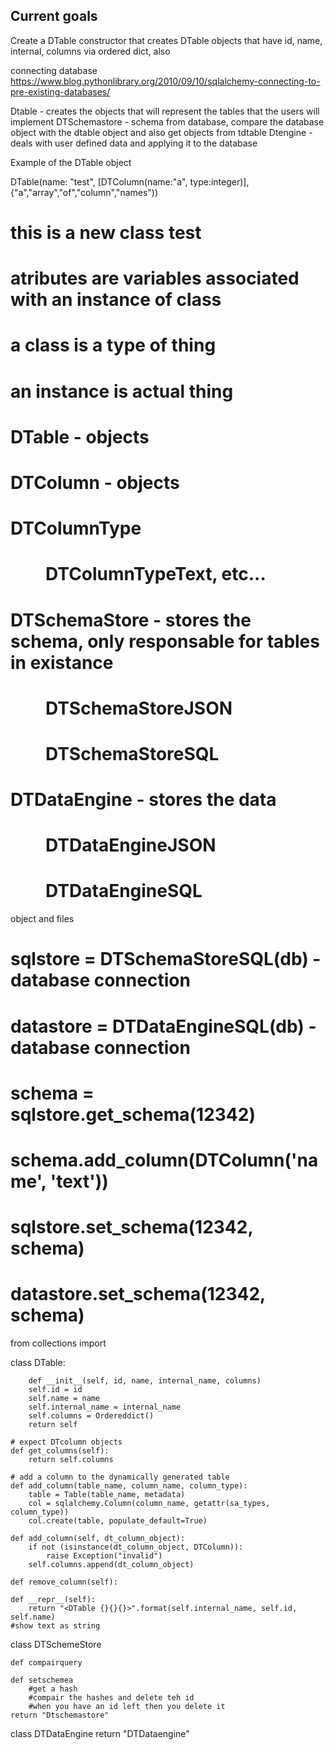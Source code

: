 Current goals
-------------
Create a DTable constructor that creates DTable objects that have 
id, name, internal, columns via ordered dict, also 


connecting database
https://www.blog.pythonlibrary.org/2010/09/10/sqlalchemy-connecting-to-pre-existing-databases/

  Dtable - creates the objects that will represent the tables that the users will implement
  DTSchemastore - schema from database, compare the database object with the dtable object and also get objects from tdtable
  Dtengine - deals with user defined data and applying it to the database
  
Example of the DTable object

DTable(name: "test", [DTColumn(name:"a", type:integer)], {"a","array","of","column","names"))












# this is a new class test
# atributes are variables associated with an instance of class
# a class is a type of thing
# an instance is actual thing

#
# DTable - objects
# DTColumn - objects
# DTColumnType
#     DTColumnTypeText, etc...

# DTSchemaStore - stores the schema, only responsable for tables in existance
#     DTSchemaStoreJSON
#     DTSchemaStoreSQL

# DTDataEngine - stores the data
#     DTDataEngineJSON
#     DTDataEngineSQL

object and files

# sqlstore = DTSchemaStoreSQL(db) - database connection
# datastore = DTDataEngineSQL(db) - database connection

# schema = sqlstore.get_schema(12342)
# schema.add_column(DTColumn('name', 'text'))

# sqlstore.set_schema(12342, schema)
# datastore.set_schema(12342, schema)



from collections import

class DTable:

        def __init__(self, id, name, internal_name, columns)
        self.id = id
        self.name = name
        self.internal_name = internal_name
        self.columns = Ordereddict()
        return self

    # expect DTcolumn objects
    def get_columns(self):
        return self.columns

    # add a column to the dynamically generated table
    def add_column(table_name, column_name, column_type):
        table = Table(table_name, metadata)
        col = sqlalchemy.Column(column_name, getattr(sa_types, column_type))
        col.create(table, populate_default=True)

    def add_column(self, dt_column_object):
        if not (isinstance(dt_column_object, DTColumn)):
            raise Exception("invalid")
        self.columns.append(dt_column_object)

    def remove_column(self):

    def __repr__(self):
        return "<DTable {}{}{}>".format(self.internal_name, self.id, self.name)
    #show text as string





class DTSchemeStore

    def compairquery

    def setschemea
        #get a hash
        #compair the hashes and delete teh id
        #when you have an id left then you delete it
    return "Dtschemastore"



class DTDataEngine
        return "DTDataengine"
